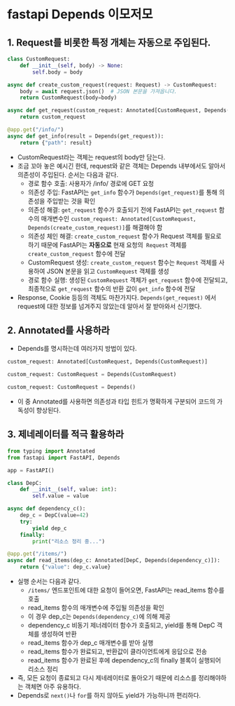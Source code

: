 # fastapi Depends 이모저모

## 1. Request를 비롯한 특정 개체는 자동으로 주입된다.

```python
class CustomRequest:
    def __init__(self, body) -> None:
        self.body = body

async def create_custom_request(request: Request) -> CustomRequest:
    body = await request.json()  # JSON 본문을 가져옵니다.
    return CustomRequest(body=body)

async def get_request(custom_request: Annotated[CustomRequest, Depends(create_custom_request)]):
    return custom_request

@app.get("/info/")
async def get_info(result = Depends(get_request)):
    return {"path": result}
```

- CustomRequest라는 객체는 request의 body만 담는다.
- 조금 꼬아 놓은 예시긴 한데, request와 같은 객체는 Depends 내부에서도 알아서 의존성이 주입된다. 순서는 다음과 같다.
    - 경로 함수 호출: 사용자가 /info/ 경로에 GET 요청
    - 의존성 주입: FastAPI는 `get_info` 함수가 `Depends(get_request)`를 통해 의존성을 주입받는 것을 확인
    - 의존성 해결: `get_request` 함수가 호출되기 전에 FastAPI는 `get_request` 함수의 매개변수인 `custom_request: Annotated[CustomRequest, Depends(create_custom_request)]`를 해결해야 함
    - 의존성 체인 해결: `create_custom_request` 함수가 Request 객체를 필요로 하기 때문에 FastAPI는 **자동으로** 현재 요청의` Request` 객체를 `create_custom_request` 함수에 전달
    - CustomRequest 생성: `create_custom_request` 함수는 `Request` 객체를 사용하여 JSON 본문을 읽고 `CustomRequest` 객체를 생성
    - 경로 함수 실행: 생성된 `CustomRequest` 객체가 `get_request` 함수에 전달되고, 최종적으로 `get_request` 함수의 반환 값이 `get_info` 함수에 전달
- Response, Cookie 등등의 객체도 마찬가지다. `Depends(get_request)` 에서 request에 대한 정보를 넘겨주지 않았는데 알아서 잘 받아와서 신기했다.

## 2. Annotated를 사용하라

- Depends를 명시하는데 여러가지 방법이 있다.

```python
custom_request: Annotated[CustomRequest, Depends(CustomRequest)]
```

```python
custom_request: CustomRequest = Depends(CustomRequest)
```

```python
custom_request: CustomRequest = Depends()
```

- 이 중 Annotated를 사용하면 의존성과 타입 힌트가 명확하게 구분되어 코드의 가독성이 향상된다.

## 3. 제네레이터를 적극 활용하라

```python
from typing import Annotated
from fastapi import FastAPI, Depends

app = FastAPI()

class DepC:
    def __init__(self, value: int):
        self.value = value

async def dependency_c():
    dep_c = DepC(value=42)
    try:
        yield dep_c
    finally:
        print("리소스 정리 중...")

@app.get("/items/")
async def read_items(dep_c: Annotated[DepC, Depends(dependency_c)]):
    return {"value": dep_c.value}
```

- 실행 순서는 다음과 같다.
    - `/items/` 엔드포인트에 대한 요청이 들어오면, FastAPI는 read_items 함수를 호출
    - read_items 함수의 매개변수에 주입될 의존성을 확인
    - 이 경우 dep_c는 `Depends(dependency_c)`에 의해 제공
    - dependency_c 비동기 제너레이터 함수가 호출되고, yield를 통해 DepC 객체를 생성하여 반환
    - read_items 함수가 dep_c 매개변수를 받아 실행
    - read_items 함수가 완료되고, 반환값이 클라이언트에게 응답으로 전송
    - read_items 함수가 완료된 후에 dependency_c의 finally 블록이 실행되어 리소스 정리
- 즉, 모든 요청이 종료되고 다시 제네레이터로 돌아오기 때문에 리소스를 정리해야하는 객체면 아주 유용하다.
- Depends로 `next()`나 `for`를 하지 않아도 yield가 가능하니까 편리하다.